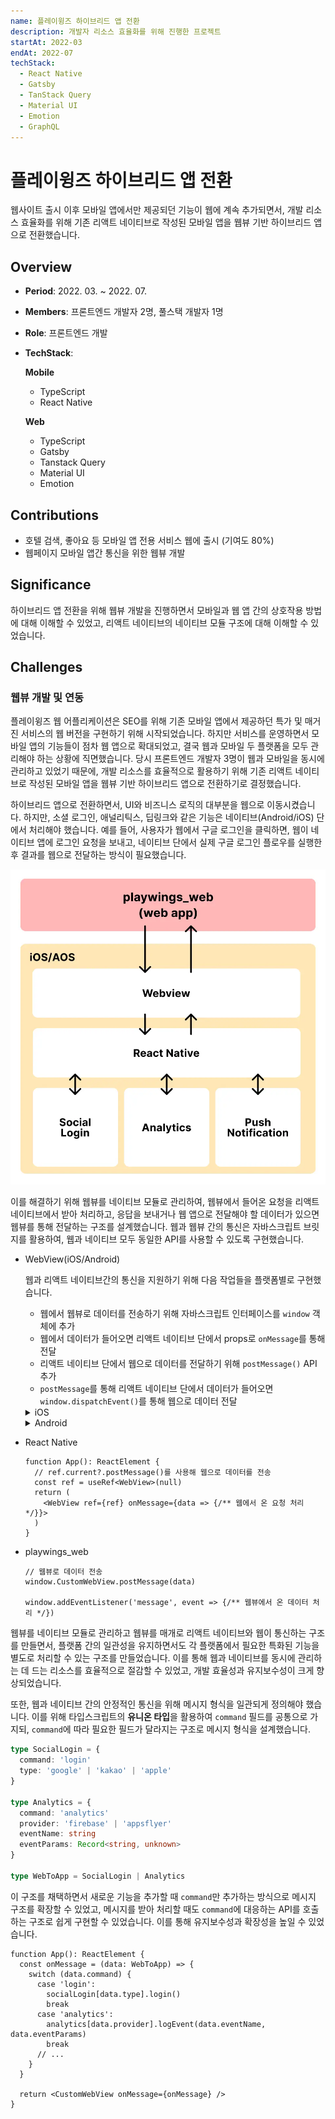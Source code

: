 ```yaml
---
name: 플레이윙즈 하이브리드 앱 전환
description: 개발자 리소스 효율화를 위해 진행한 프로젝트
startAt: 2022-03
endAt: 2022-07
techStack:
  - React Native
  - Gatsby
  - TanStack Query
  - Material UI
  - Emotion
  - GraphQL
---
```


# 플레이윙즈 하이브리드 앱 전환

웹사이트 출시 이후 모바일 앱에서만 제공되던 기능이 웹에 계속 추가되면서, 개발 리소스 효율화를 위해 기존 리액트 네이티브로 작성된 모바일 앱을 웹뷰 기반 하이브리드 앱으로 전환했습니다.

## Overview

- **Period**: 2022. 03. ~ 2022. 07.
- **Members**: 프론트엔드 개발자 2명, 풀스택 개발자 1명
- **Role**: 프론트엔드 개발
- **TechStack**:
  
  **Mobile**
  - TypeScript
  - React Native

  **Web**
  - TypeScript
  - Gatsby
  - Tanstack Query
  - Material UI
  - Emotion

## Contributions

- 호텔 검색, 좋아요 등 모바일 앱 전용 서비스 웹에 출시 (기여도 80%)
- 웹페이지 모바일 앱간 통신을 위한 웹뷰 개발

## Significance

하이브리드 앱 전환을 위해 웹뷰 개발을 진행하면서 모바일과 웹 앱 간의 상호작용 방법에 대해 이해할 수 있었고, 리액트 네이티브의 네이티브 모듈 구조에 대해 이해할 수 있었습니다.

## Challenges

### 웹뷰 개발 및 연동

플레이윙즈 웹 어플리케이션은 SEO를 위해 기존 모바일 앱에서 제공하던 특가 및 매거진 서비스의 웹 버전을 구현하기 위해 시작되었습니다. 하지만 서비스를 운영하면서 모바일 앱의 기능들이 점차 웹 앱으로 확대되었고, 결국 웹과 모바일 두 플랫폼을 모두 관리해야 하는 상황에 직면했습니다. 당시 프론트엔드 개발자 3명이 웹과 모바일을 동시에 관리하고 있었기 때문에, 개발 리소스를 효율적으로 활용하기 위해 기존 리액트 네이티브로 작성된 모바일 앱을 웹뷰 기반 하이브리드 앱으로 전환하기로 결정했습니다.

하이브리드 앱으로 전환하면서, UI와 비즈니스 로직의 대부분을 웹으로 이동시켰습니다. 하지만, 소셜 로그인, 애널리틱스, 딥링크와 같은 기능은 네이티브(Android/iOS) 단에서 처리해야 했습니다. 예를 들어, 사용자가 웹에서 구글 로그인을 클릭하면, 웹이 네이티브 앱에 로그인 요청을 보내고, 네이티브 단에서 실제 구글 로그인 플로우를 실행한 후 결과를 웹으로 전달하는 방식이 필요했습니다.

![플레이윙즈 모바일 앱 아키텍처](projects/playwings-web-architecture.png)

이를 해결하기 위해 웹뷰를 네이티브 모듈로 관리하여, 웹뷰에서 들어온 요청을 리액트 네이티브에서 받아 처리하고, 응답을 보내거나 웹 앱으로 전달해야 할 데이터가 있으면 웹뷰를 통해 전달하는 구조를 설계했습니다. 웹과 웹뷰 간의 통신은 자바스크립트 브릿지를 활용하여, 웹과 네이티브 모두 동일한 API를 사용할 수 있도록 구현했습니다.

- WebView(iOS/Android)

  웹과 리액트 네이티브간의 통신을 지원하기 위해 다음 작업들을 플랫폼별로 구현했습니다.
  - 웹에서 웹뷰로 데이터를 전송하기 위해 자바스크립트 인터페이스를 `window` 객체에 추가
  - 웹에서 데이터가 들어오면 리액트 네이티브 단에서 props로 `onMessage`를 통해 전달
  - 리액트 네이티브 단에서 웹으로 데이터를 전달하기 위해 `postMessage()` API 추가
  - `postMessage`를 통해 리액트 네이티브 단에서 데이터가 들어오면 `window.dispatchEvent()`를 통해 웹으로 데이터 전달

  <details>
  <summary>iOS</summary>
  
  ```swift
  let jsInterface = "WebView"

  @objc(CustomWebViewManager)
  class CustomWebViewManager: RCTViewManager {
    var webView: CustomWebView!

    // 웹에서 웹뷰로 통신할 수 있는 스크립트 추가
    func view() -> UIView! {
      let config = WKWebViewConfiguration()
      let postMessageScript = WKUserScript(
        source: """
        window.\(jsInterface) = window.\(jsInterface) || {};
        window.\(jsInterface).postMessage = function (data) {
          window.webkit.messageHandlers.\(jsInterface).postMessage(String(data));
        };
        """,
        injectionTime: .atDocumentStart,
        forMainFrameOnly: true
      )

      config.userContentController.addUserScript(postMessageScript)
      webView = CustomWebView(frame: .zero, configuration: config)
      return webView
    }

    @objc public func postMessage(_ data: Any) {
      webView.postMessage(data)
    }
  }

  class CustomWebView: WKWebView, WKScriptMessageHandler {
    var onMessage: RCTDirectEventBlock?

    // 웹에서 메시지를 받으면 리액트 네이티브로 데이터 전달
    func userContentController(_ userContentController: WKUserContentController, didReceive message: WKScriptMessage) {
      if (message.name == jsInterface) {
        if let onMessage = self.onMessage {
          onMessage(message.body)
        }
      }
    }

    // 웹으로 메시지 전송
    func postMessage(_ data: String) {
      do {
        let json = try JSONSerialization.data(withJSONObject: ["data": data])
        let js = "window.dispatchEvent(new MessageEvent('message', \(json)));"
        evaluateJavaScript(js)
      } catch {
        print("Error serializing JSON: \(error)")
      }
    }
  }
  ```
  </details>

  <details>
  <summary>Android</summary>

  ```kotlin
  const val jsInterface = "WebView"

  class CustomWebViewManager: SimpleViewManager<CustomWebView>() {
    override fun createViewInstance(context: ThemedReactContext): CustomWebview {
      val webview = CustomWebView(context)

      // 웹에서 웹뷰로 통신할 수 있는 스크립트 추가
      webView.settings.javaScriptEnabled = true
      webView.addJavascriptInterface(object {
        @JavascriptInterface
        fun postMessage(message: String) {
          webView.onMessage(message)
        }
      }, jsInterface)

      return webView
    }

    override fun receiveCommand(
      root: CustomWebView,
      commandId: String,
      args?: ReadableArray?
    ) {
      when (commandId) {
        "postMessage" -> root.postMessage(args!.getString(0))
      }
    }
  }

  class CustomWebView(context: Context): WebView(context) {
    // 웹에서 메시지를 받으면 리액트 네이티브로 데이터 전달
    fun onMessage(message: String) {
      val jsModule = (context as? ReactContext)
        ?.getJSModule(RNCWebViewMessagingModule.class)
        ?.emit("onMessage", message)
    }

    // 웹으로 메시지 전송
    fun postMessage(message: String) {
      val js = "window.dispatchEvent(new MessageEvent('message', { data: '$message' }));"
      evaluateJavascript(js, null)
    }
  }
  ```
  </details>
- React Native
  ```tsx
  function App(): ReactElement {
    // ref.current?.postMessage()를 사용해 웹으로 데이터를 전송
    const ref = useRef<WebView>(null)
    return (
      <WebView ref={ref} onMessage={data => {/** 웹에서 온 요청 처리 */}}>
    )
  }
  ```
- playwings_web
  ```tsx
  // 웹뷰로 데이터 전송
  window.CustomWebView.postMessage(data)

  window.addEventListener('message', event => {/** 웹뷰에서 온 데이터 처리 */})
  ```

웹뷰를 네이티브 모듈로 관리하고 웹뷰를 매개로 리액트 네이티브와 웹이 통신하는 구조를 만들면서, 플랫폼 간의 일관성을 유지하면서도 각 플랫폼에서 필요한 특화된 기능을 별도로 처리할 수 있는 구조를 만들었습니다. 이를 통해 웹과 네이티브를 동시에 관리하는 데 드는 리소스를 효율적으로 절감할 수 있었고, 개발 효율성과 유지보수성이 크게 향상되었습니다.

또한, 웹과 네이티브 간의 안정적인 통신을 위해 메시지 형식을 일관되게 정의해야 했습니다. 이를 위해 타입스크립트의 **유니온 타입**을 활용하여 `command` 필드를 공통으로 가지되, `command`에 따라 필요한 필드가 달라지는 구조로 메시지 형식을 설계했습니다.

```ts
type SocialLogin = {
  command: 'login'
  type: 'google' | 'kakao' | 'apple'
}

type Analytics = {
  command: 'analytics'
  provider: 'firebase' | 'appsflyer'
  eventName: string
  eventParams: Record<string, unknown>
}

type WebToApp = SocialLogin | Analytics
```

이 구조를 채택하면서 새로운 기능을 추가할 때 `command`만 추가하는 방식으로 메시지 구조를 확장할 수 있었고, 메시지를 받아 처리할 때도 `command`에 대응하는 API를 호출하는 구조로 쉽게 구현할 수 있었습니다. 이를 통해 유지보수성과 확장성을 높일 수 있었습니다.

```tsx
function App(): ReactElement {
  const onMessage = (data: WebToApp) => {
    switch (data.command) {
      case 'login':
        socialLogin[data.type].login()
        break
      case 'analytics':
        analytics[data.provider].logEvent(data.eventName, data.eventParams)
        break
      // ...
    }
  }

  return <CustomWebView onMessage={onMessage} />
}
```
